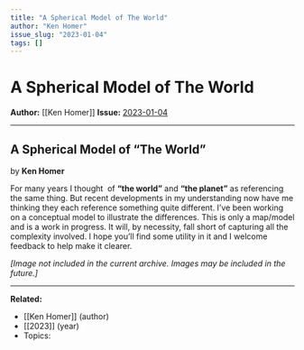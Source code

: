 ```yaml
---
title: "A Spherical Model of The World"
author: "Ken Homer"
issue_slug: "2023-01-04"
tags: []
---
```


# A Spherical Model of The World

**Author:** [[Ken Homer]]
**Issue:** [2023-01-04](https://plex.collectivesensecommons.org/2023-01-04/)

---

## A Spherical Model of “The World”
by **Ken Homer**

For many years I thought  of **“the world”** and **“the planet”** as referencing the same thing. But recent developments in my understanding now have me thinking they each reference something quite different. I’ve been working on a conceptual model to illustrate the differences. This is only a map/model and is a work in progress. It will, by necessity, fall short of capturing all the complexity involved. I hope you’ll find some utility in it and I welcome feedback to help make it clearer.

*[Image not included in the current archive. Images may be included in the future.]*

---

**Related:**
- [[Ken Homer]] (author)
- [[2023]] (year)
- Topics: 

